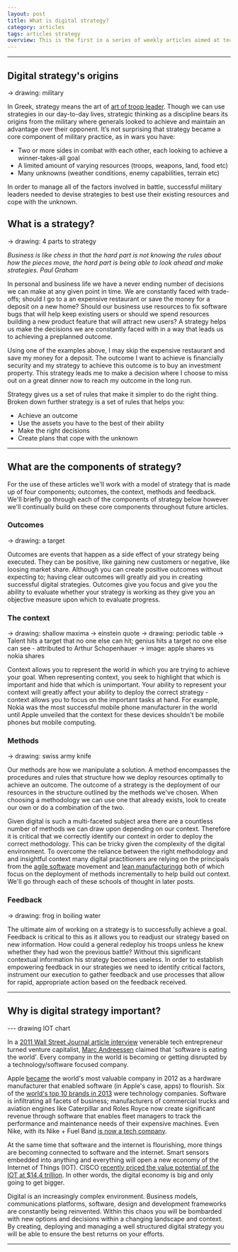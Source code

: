 ```yaml
---
layout: post
title: What is digital strategy?
category: articles
tags: articles strategy
overview: This is the first in a series of weekly articles aimed at teaching anyone on how to create, implement and manage digital strategies. In this introductory article we'll go through the value delivered by strategy, the core components that comprise a robust strategy, why you would want a digital strategy and some of the elements that go into a digital strategy.
---
```


***

## Digital strategy's origins

-> drawing: military

In Greek, strategy means the art of [art of troop leader](http://en.wikipedia.org/wiki/Strategy). Though we can use strategies in our day-to-day lives, strategic thinking as a discipline bears its origins from the military where generals looked to achieve and maintain an advantage over their opponent. It’s not surprising that strategy became a core component of military practice, as in wars you have:

* Two or more sides in combat with each other, each looking to achieve a winner-takes-all goal
* A limited amount of varying resources (troops, weapons, land, food etc)
* Many unknowns (weather conditions, enemy capabilities, terrain etc)

In order to manage all of the factors involved in battle, successful military leaders needed to devise strategies to best use their existing resources and cope with the unknown.

## What is a strategy?

-> drawing: 4 parts to strategy

<cite>Business is like chess in that the hard part is not knowing the rules about how the pieces move, the hard part is being able to look ahead and make strategies. <span class='reference'>Paul Graham</span></cite>

In personal and business life we have a never ending number of decisions we can make at any given point in time. We are constantly faced with trade-offs; should I go to a an expensive restaurant or save the money for a deposit on a new home? Should our business use resources to fix software bugs that will help keep existing users or should we spend resources building a new product feature that will attract new users? A strategy helps us make the decisions we are constantly faced with in a way that leads us to achieving a preplanned outcome.

Using one of the examples above, I may skip the expensive restaurant and save my money for a deposit. The outcome I want to achieve is financially security and my strategy to achieve this outcome is to buy an investment property. This strategy leads me to make a decision where I choose to miss out on a great dinner now to reach my outcome in the long run.

Strategy gives us a set of rules that make it simpler to do the right thing. Broken down further strategy is a set of rules that helps you:

* Achieve an outcome
* Use the assets you have to the best of their ability
* Make the right decisions
* Create plans that cope with the unknown

***

## What are the components of strategy?

For the use of these articles we'll work with a model of strategy that is made up of four components; outcomes, the context, methods and feedback. We'll briefly go through each of the components of strategy below however we'll continually build on these core components throughout future articles.

### Outcomes

-> drawing: a target

Outcomes are events that happen as a side effect of your strategy being executed. They can be positive, like gaining new customers or negative, like loosing market share. Although you can create positive outcomes without expecting to; having clear outcomes will greatly aid you in creating successful digital strategies. Outcomes give you focus and give you the ability to evaluate whether your strategy is working as they give you an objective measure upon which to evaluate progress.

### The context

-> drawing: shallow maxima
-> einstein quote
-> drawing: periodic table
-> Talent hits a target that no one else can hit; genius hits a target no one else can see - attributed to Arthur Schopenhauer
-> image: apple shares vs nokia shares

Context allows you to represent the world in which you are trying to achieve your goal. When representing context, you seek to highlight that which is important and hide that which is unimportant. Your ability to represent your context will greatly affect your ability to deploy the correct strategy - context allows you to focus on the important tasks at hand. For example, Nokia was the most successful mobile phone manufacturer in the world until Apple unveiled that the context for these devices shouldn't be mobile phones but mobile computing.


### Methods

-> drawing: swiss army knife

Our methods are how we manipulate a solution. A method encompasses the procedures and rules that structure how we deploy resources optimally to achieve an outcome. The outcome of a strategy is the deployment of our resources in the structure outlined by the methods we've chosen. When choosing a methodology we can use one that already exists, look to create our own or do a combination of the two.

Given digital is such a multi-faceted subject area there are a countless number of methods we can draw upon depending on our context. Therefore it is critical that we correctly identify our context in order to deploy the correct methodology. This can be tricky given the complexity of the digital environment. To overcome the reliance between the right methodology and and insightful context many digital practitioners are relying on the principals from the [agile software](http://en.wikipedia.org/wiki/Agile_software_development) movement and [lean manufacturingg](http://en.wikipedia.org/wiki/Lean_manufacturing) both of which focus on the deployment of methods incrementally to help build out context. We'll go through each of these schools of thought in later posts.

### Feedback

-> drawing: frog in boiling water

The ultimate aim of working on a strategy is to successfully achieve a goal. Feedback is critical to this as it allows you to readjust our strategy based on new information. How could a general redeploy his troops unless he knew whether they had won the previous battle? Without this significant contextual information his strategy becomes useless. In order to establish empowering feedback in our strategies we need to identify critical factors, instrument our execution to gather feedback and use processes that allow for rapid, appropriate action based on the feedback received.

***

## Why is digital strategy important?

--- drawing IOT chart

In a [2011 Wall Street Journal article interview](http://online.wsj.com/article/SB10001424053111903480904576512250915629460.html) venerable tech entrepreneur turned venture capitalist, [Marc Andreessen](http://en.wikipedia.org/wiki/Marc_Andreessen) claimed that 'software is eating the world'. Every company in the world is becoming or getting disrupted by a technology/software focused company.

Apple [became](http://news.cnet.com/8301-13579_3-57496464-37/at-$622b-apple-becomes-all-time-most-valuable-company/) the world's most valuable company in 2012 as a hardware manufacturer that enabled software (in Apple's case, apps) to flourish. Six of the [world's top 10 brands in 2013][most-valuable-brands-2013] were technology companies. Software is infiltrating all facets of business; manufacturers of commercial trucks and aviation engines like Caterpillar and Roles Royce now create significant revenue through software that enables fleet managers to track the performance and maintenance needs of their expensive machines. Even Nike, with its Nike + Fuel Band [is now a tech company](http://www.businessweek.com/articles/2013-10-15/sorry-nike-youre-a-tech-company-now#r=rss).

At the same time that software and the internet is flourishing, more things are becoming connected to software and the internet. Smart sensors embedded into anything and everything will open a new economy of the Internet of Things (IOT). CISCO [recently priced the value potential of the IOT at $14.4 trillion](http://www.cisco.com/web/about/ac79/docs/innov/IoE_Economy.pdf). In other words, the digital economy is big and only going to get bigger.

Digital is an increasingly complex environment. Business models, communications platforms, software, design and development frameworks are constantly being reinvented. Within this chaos you will be bombarded with new options and decisions within a changing landscape and context. By creating, deploying and managing a well structured digital strategy you will be able to ensure the best returns on your efforts.

***

[most-valuable-brands-2013]: http://www.businessweek.com/articles/2013-10-01/the-most-valuable-brands-in-america-2000-to-2013#r=rss
